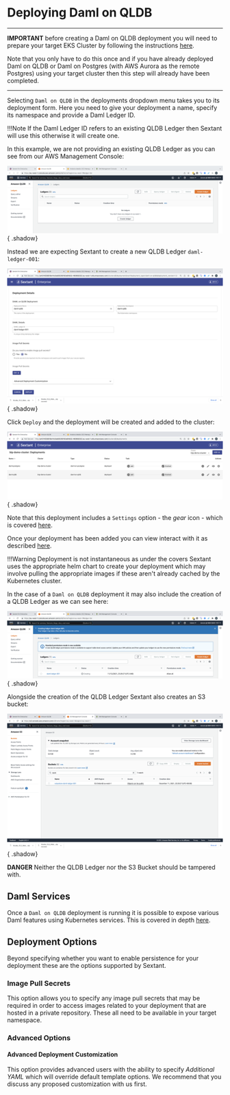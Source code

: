 # Deploying Daml on QLDB

-----

__IMPORTANT__ before creating a Daml on QLDB deployment you will need to prepare
your target EKS Cluster by following the instructions
[here](/docs/topics/eks-cluster-aws-services.md).

Note that you only have to do this once and if you have already deployed
Daml on QLDB or Daml on Postgres (with AWS Aurora as the remote Postgres) using
your target cluster then this step will already have been completed.

-----

Selecting `Daml on QLDB` in the deployments dropdown menu takes you to
its deployment form. Here you need to give your deployment a name, specify its
namespace and provide a Daml Ledger ID.

!!!Note
    If the Daml Ledger ID refers to an existing QLDB Ledger then Sextant will
    use this otherwise it will create one.

In this example, we are not providing an existing QLDB Ledger as you can see
from our AWS Management Console:

![Sextant Deployments Daml on QLDB AWS Console 1](../../images/sextant-deployments-daml-qldb-aws-console-1.png){ .shadow}

Instead we are expecting Sextant to create a new QLDB Ledger `daml-ledger-001`:

![Sextant Deployments Daml on QLDB Form](../../images/sextant-deployments-daml-qldb-form.png){ .shadow}

Click `Deploy` and the deployment will be created and added to the cluster:

![Sextant Deployments Daml on QLDB Added](../../images/sextant-deployments-daml-qldb-added.png){ .shadow}

Note that this deployment includes a `Settings` option - the _gear_ icon - which
is covered [here](daml-ledger-admin.md).

Once your deployment has been added you can view interact with it as described
[here](../management.md#generic-interactions).

!!!Warning
    Deployment is not instantaneous as under the covers Sextant uses the
    appropriate helm chart to create your deployment which may involve pulling
    the appropriate images if these aren't already cached by the Kubernetes
    cluster.

In the case of a `Daml on QLDB` deployment it may also include the creation of
a QLDB Ledger as we can see here:

![Sextant Deployments Daml on QLDB AWS Console 2](../../images/sextant-deployments-daml-qldb-aws-console-2.png){ .shadow}

Alongside the creation of the QLDB Ledger Sextant also creates an S3 bucket:

![Sextant Deployments Daml on QLDB AWS Console 32](../../images/sextant-deployments-daml-qldb-aws-console-3.png){ .shadow}

__DANGER__ Neither the QLDB Ledger nor the S3 Bucket should be tampered with.

## Daml Services

Once a `Daml on QLDB` deployment is running it is possible to expose various
Daml features using Kubernetes services. This is covered in depth
[here](daml-services.md).

## Deployment Options

Beyond specifying whether you want to enable persistence for your deployment
these are the options supported by Sextant.

### Image Pull Secrets

This option allows you to specify any image pull secrets that may be required in
order to access images related to your deployment that are hosted in a private
repository. These all need to be available in your target namespace.

### Advanced Options

#### Advanced Deployment Customization

This option provides advanced users with the ability to specify
_Additional YAML_ which will override default template options. We recommend
that you discuss any proposed customization with us first.

